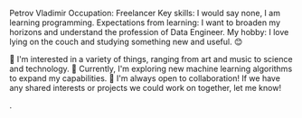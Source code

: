 Petrov Vladimir
Occupation: Freelancer
Key skills: I would say none, I am learning programming.
Expectations from learning: I want to broaden my horizons and understand the profession of Data Engineer.
My hobby: I love lying on the couch and studying something new and useful. 😊


👀 I'm interested in a variety of things, ranging from art and music to science and technology.
🌱 Currently, I'm exploring new machine learning algorithms to expand my capabilities.
💞️ I'm always open to collaboration! If we have any shared interests or projects we could work on together, let me know!

<!---

CrezyV/CrezyV is a ✨ special ✨ repository because its `README.md` (this file) appears on your GitHub profile.
You can click the Preview link to take a look at your changes.

--->


.